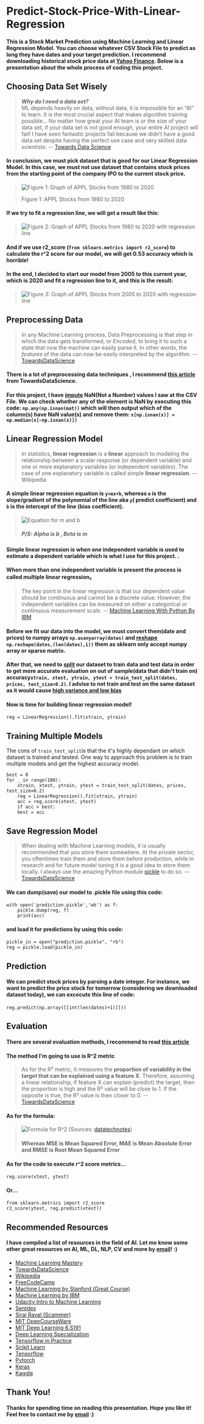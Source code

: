 

# Predict-Stock-Price-With-Linear-Regression

#### This is a Stock Market Prediction using Machine Learning and Linear Regression Model. You can choose whatever CSV Stock File to predict as long they have dates and your target prediction. I recommend downloading historical stock price data at [Yahoo Finance](finance.yahoo.com). Below is a presentation about the whole process of coding this project.

## Choosing Data Set Wisely

> ***Why do I need a data set?***  
ML depends heavily on data, without data, it is impossible for an “AI” to learn. It is the most crucial aspect that makes algorithm training possible… No matter how great your AI team is or the size of your data set, if your data set is not good enough, your entire AI project will fail! I have seen fantastic projects fail because we didn’t have a good data set despite having the perfect use case and very skilled data scientists.
-- [Towards Data Science](towardsdatascience.com)
####  In conclusion, we must pick dataset that is good for our Linear Regression Model. In this case, we must not use dataset that contains stock prices from the starting point of the company IPO to the current stock price.
>![Figure 1: Graph of APPL Stocks from 1980 to 2020][graph]

[graph]: https://github.com/LeeSinLiang/Predict-Stock-Price-With-Linear-Regression/blob/master/pictures/Figure_1.png "Figure 1: Graph of APPL Stocks from 1980 to 2020"
>Figure 1: APPL Stocks from 1980 to 2020
#### If we try to fit a regression line, we will get a result like this:
>![Figure 2: Graph of APPL Stocks from 1980 to 2020 with regression line][graph1]

[graph1]: https://github.com/LeeSinLiang/Predict-Stock-Price-With-Linear-Regression/blob/master/pictures/Figure_2.png "Figure 2: Graph of APPL Stocks from 1980 to 2020 with regression line"
#### And if we use r2_score (`from sklearn.metrics import r2_score`) to calculate the r^2 score for our model, we will get 0.53 accuracy which is horrible!
#### In the end, I decided to start our model from 2005 to this current year, which is 2020 and fit a regression line to it, and this is the result:

>![Figure 3: Graph of APPL Stocks from 2005 to 2020 with regression line][graph2]

[graph2]: https://github.com/LeeSinLiang/Predict-Stock-Price-With-Linear-Regression/blob/master/pictures/Figure_4.png "Figure 3: Graph of APPL Stocks from 2005 to 2020 with regression line"

## Preprocessing Data

> In any Machine Learning process, Data Preprocessing is that step in which the data gets transformed, or _Encoded_, to bring it to such a state that now the machine can easily parse it. In other words, the _features_ of the data can now be easily interpreted by the algorithm.
>  -- [TowardsDataScience](https://towardsdatascience.com/data-preprocessing-concepts-fa946d11c825)

#### There is a lot of preprocessing data techniques , I recommend [this article](https://towardsdatascience.com/data-pre-processing-techniques-you-should-know-8954662716d6) from TowardsDataScience.
#### For this project, I have [impute](https://en.wikipedia.org/wiki/Imputation_(statistics)) NaN(Not a Number) values I saw at the CSV File. We can check whether any of the element is NaN by executing this code: `np.any(np.isnan(mat))` which will then output which of the column(s) have NaN value(s) and remove them: `x[np.isnan(x)] = np.median(x[~np.isnan(x)])`

##  Linear Regression Model
>In statistics, **linear regression** is a **linear** approach to modeling the relationship between a scalar response (or dependent variable) and one or more explanatory variables (or independent variables). The case of one explanatory variable is called simple **linear regression**.
>--Wikipedia
#### A simple linear regression equation is `y=mx+b`, whereas `m` is the slope/gradient of the polynomial of the line aka `y`( predict coefficient) and `b` is the intercept of the line (bias coefficient).
>![Equation for m and b](https://wikimedia.org/api/rest_v1/media/math/render/svg/944e96221f03e99dbd57290c328b205b0f04c803)
>##### P/S: Alpha is b , Beta is m
#### Simple linear regression is when one independent variable is used to estimate a dependent variable which is what I use for this project. .
#### When more than one independent variable is present the process is called multiple linear regression。
>The key point in the linear regression is that our dependent value should be continuous and cannot be a discrete value. However, the independent variables can be measured on either a categorical or continuous measurement scale. -- [Machine Learning With Python By IBM](https://www.coursera.org/learn/machine-learning-with-python/)
#### Before we fit our data into the model, we must convert them(date and prices) to numpy arrays `np.asanyarray(dates)` and [reshape](https://stackoverflow.com/questions/39391275/using-x-reshape-on-a-1d-array-in-sklearn) `np.reshape(dates,(len(dates),1))` them as sklearn only accept numpy array or sparse matrix. 
#### After that, we need to [split](https://towardsdatascience.com/train-test-split-and-cross-validation-in-python-80b61beca4b6) our dataset to train data and test data in order to get more accurate evaluation on out of sample(data that didn't train on) accuracy`xtrain, xtest, ytrain, ytest = train_test_split(dates, prices, test_size=0.2)`. I advise to not train and test on the same dataset as it would cause [high variance and low bias](https://towardsdatascience.com/understanding-the-bias-variance-tradeoff-165e6942b229)
#### Now is time for building linear regression model!

    reg = LinearRegression().fit(xtrain, ytrain)
 
 ## Training Multiple Models
The cons of `train_test_split`is that the it's highly dependant on which dataset is trained and tested. One way to approach this problem is to train multiple models and get the highest accuracy model.

    best = 0
    for _ in range(100):
	    xtrain, xtest, ytrain, ytest = train_test_split(dates, prices, test_size=0.2)
	    reg = LinearRegression().fit(xtrain, ytrain)
	    acc = reg.score(xtest, ytest)
	    if acc > best:
	    best = acc
	    
## Save Regression Model

> When dealing with Machine Learning models, it is usually recommended that you store them somewhere. At the private sector, you oftentimes train them and store them before production, while in research and for future model tuning it is a good idea to store them locally. I always use the amazing Python module [pickle](https://machinelearningmastery.com/save-load-machine-learning-models-python-scikit-learn/) to do so. -- [TowardsDataScience](When%20dealing%20with%20Machine%20Learning%20models,%20it%20is%20usually%20recommended%20that%20you%20store%20them%20somewhere.%20At%20the%20private%20sector,%20you%20oftentimes%20train%20them%20and%20store%20them%20before%20production,%20while%20in%20research%20and%20for%20future%20model%20tuning%20it%20is%20a%20good%20idea%20to%20store%20them%20locally.%20I%20always%20use%20the%20amazing%20Python%20module%20pickle%20to%20do%20so.)

#### We can dump(save) our model to .pickle file using this code:

    with open('prediction.pickle','wb') as f:
	    pickle.dump(reg, f)
	    print(acc)
#### and load it for predictions by using this code:

    pickle_in = open("prediction.pickle", "rb")
    reg = pickle.load(pickle_in)

## Prediction
#### We can predict stock prices by parsing a date integer. For instance, we want to predict the price stock for tomorrow (considering we downloaded dataset today), we can excecute this line of code:

    reg.predict(np.array([[int(len(dates)+1)]]))
## Evaluation
#### There are several evaluation methods, I recommend to read [this article](https://medium.com/@limavallantin/metrics-to-measure-machine-learning-model-performance-e8c963665476)
#### The method I'm going to use is R^2 metric

> As for the R² metric, it measures the **proportion of variability in the target that can be explained using a feature X**. Therefore, assuming a linear relationship, if feature X can explain (predict) the target, then the proportion is high and the R² value will be close to 1. If the opposite is true, the R² value is then closer to 0.
> -- [TowardsDataScience](https://towardsdatascience.com/linear-regression-understanding-the-theory-7e53ac2831b5)
#### As for the formula:
> ![Formula for
> R^2](https://4.bp.blogspot.com/-wG7IbjTfE6k/XGUvqm7TCVI/AAAAAAAAAZU/vpH1kuKTIooKTcVlnm1EVRCXLVZM9cPNgCLcBGAs/s1600/formula-MAE-MSE-RMSE-RSquared.JPG)
> (Sources: [datatechnotes](https://www.datatechnotes.com/2019/02/regression-model-accuracy-mae-mse-rmse.html))
>#### Whereas MSE is Mean Squared Error, MAE is Mean Absolute Error and RMSE is Root Mean Squared Error
#### As for the code to execute r^2 score metrics...

    reg.score(xtest, ytest)
#### Or...

    from sklearn.metrics import r2_score
    r2_score(ytest, reg.predict(xtest))

## Recommended Resources
#### I have compiled a list of resources in the field of AI. Let me know some other great resources on AI, ML, DL, NLP, CV and more by [email](mailto:personcool312@gmail.com)! :)
 - [Machine Learning Mastery](machinelearningmastery.com)
 - [TowardsDataScience](towardsdatascience.com)
 - [Wikipedia](https://www.wikipedia.org)
 - [FreeCodeCamp](https://www.freecodecamp.org)
 - [Machine Learning by Stanford (Great Course)](https://www.coursera.org/specializations/machine-learning)
 - [Machine Learning by IBM](https://www.coursera.org/learn/machine-learning-with-python)
 - [Udacity Intro to Machine Learning](https://www.coursera.org/learn/machine-learning-with-python)
 - [Sentdex](https://www.youtube.com/user/sentdex)
 - [Siraj Raval (Scammer)](https://www.youtube.com/channel/UCWN3xxRkmTPmbKwht9FuE5A)
 - [MIT OpenCourseWare](https://ocw.mit.edu/index.htm)
 - [MIT Deep Learning 6.S191](http://introtodeeplearning.com/)
 - [Deep Learning Specialization](https://www.coursera.org/specializations/deep-learning)
 - [Tensorflow in Practice](https://www.coursera.org/specializations/tensorflow-in-practice)
 - [Scikit Learn](scikit-learn.org)
 - [Tensorflow](www.tensorflow.org)
 - [Pytorch](www.pytorch.org)
 - [Keras](www.keras.org)
 - [Kaggle](www.kaggle.com)

## Thank You!
#### Thanks for spending time on reading this presentation. Hope you like it! Feel free to contact me by [email](mailto:personcool312@gmail.com) :)

